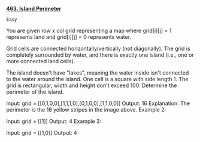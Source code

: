 [**463. Island Perimeter**](https://leetcode.com/problems/island-perimeter/description)

    Easy

You are given row x col grid representing a map where grid[i][j] = 1 represents land and grid[i][j] = 0 represents water.

Grid cells are connected horizontally/vertically (not diagonally).
The grid is completely surrounded by water, and there is exactly one island (i.e., one or more connected land cells).

The island doesn't have "lakes", meaning the water inside isn't connected to the water around the island.
One cell is a square with side length 1. The grid is rectangular, width and height don't exceed 100. Determine the perimeter of the island.


Input: grid = [[0,1,0,0],[1,1,1,0],[0,1,0,0],[1,1,0,0]]
Output: 16
Explanation: The perimeter is the 16 yellow stripes in the image above.
Example 2:

Input: grid = [[1]]
Output: 4
Example 3:

Input: grid = [[1,0]]
Output: 4